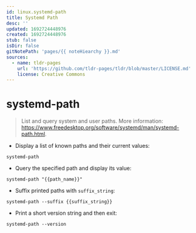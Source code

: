 ```yaml
---
id: linux.systemd-path
title: Systemd Path
desc: ''
updated: 1692724448976
created: 1692724448976
stub: false
isDir: false
gitNotePath: 'pages/{{ noteHiearchy }}.md'
sources:
  - name: tldr-pages
    url: 'https://github.com/tldr-pages/tldr/blob/master/LICENSE.md'
    license: Creative Commons
---
```

# systemd-path

> List and query system and user paths.
> More information: <https://www.freedesktop.org/software/systemd/man/systemd-path.html>.

- Display a list of known paths and their current values:

`systemd-path`

- Query the specified path and display its value:

`systemd-path "{{path_name}}"`

- Suffix printed paths with `suffix_string`:

`systemd-path --suffix {{suffix_string}}`

- Print a short version string and then exit:

`systemd-path --version`

